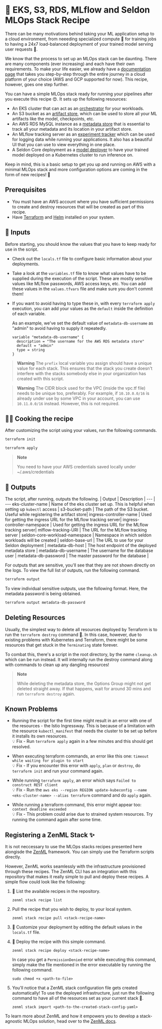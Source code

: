 # 🥗 EKS, S3, RDS, MLflow and Seldon MLOps Stack Recipe 

There can be many motivations behind taking your ML application setup to a cloud environment, from neeeding specialized compute 💪 for training jobs to having a 24x7 load-balanced deployment of your trained model serving user requests 🚀.

We know that the process to set up an MLOps stack can be daunting. There are many components (ever increasing) and each have their own requirements. To make your life easier, we already have a [documentation page](addlink) that takes you step-by-step through the entire journey in a cloud platform of your choice (AWS and GCP supported for now). This recipe, however, goes one step further. 

You can have a simple MLOps stack ready for running your pipelines after you execute this recipe 😍. It sets up the following resources: 
- An EKS cluster that can act as an [orchestrator]() for your workloads.
- An S3 bucket as an [artifact store](), which can be used to store all your ML artifacts like the model, checkpoints, etc. 
- An AWS RDS MySQL instance as a [metadata store]() that is essential to track all your metadata and its location in your artifact store.  
- An MLflow tracking server as an [experiment tracker]() which can be used for logging data while running your applications. It also has a beautiful UI that you can use to view everything in one place.
- A Seldon Core deployment as a [model deployer]() to have your trained model deployed on a Kubernetes cluster to run inference on. 

Keep in mind, this is a basic setup to get you up and running on AWS with a minimal MLOps stack and more configuration options are coming in the form of new recipes! 👀

## Prerequisites

* You must have an AWS account where you have sufficient permissions to create and destroy resources that will be created as part of this recipe.
* Have [Terraform](https://learn.hashicorp.com/tutorials/terraform/install-cli#install-terraform) and [Helm](https://helm.sh/docs/intro/install/#from-script) installed on your system.


## 🍅 Inputs

Before starting, you should know the values that you have to keep ready for use in the script. 
- Check out the `locals.tf` file to configure basic information about your deployments.
- Take a look at the `variables.tf` file to know what values have to be supplied during the execution of the script. These are mostly sensitive values like MLflow passwords, AWS access keys, etc. You can add these values in the `values.tfvars` file and make sure you don't commit them!
- If you want to avoid having to type these in, with every  `terraform apply` execution, you can add your values as the `default` inside the definition of each variable. 

    As an example, we've set the default value of `metadata-db-username` as "admin" to avoid having to supply it repeatedly. 

    ```hcl
    variable "metadata-db-username" {
      description = "The username for the AWS RDS metadata store"
      default = "admin"
      type = string
    }
    ```
> **Warning** 
> The `prefix` local variable you assign should have a unique value for each stack. This ensures that the stack you create doesn't interfere with the stacks somebody else in your organization has created with this script.

> **Warning**
> The CIDR block used for the VPC (inside the vpc.tf file) needs to be unique too, preferably. For example, if `10.10.0.0/16` is already under use by some VPC in your account, you can use `10.11.0.0/16` instead. However, this is not required.

## 🧑‍🍳 Cooking the recipe

After customizing the script using your values, run the following commands.



```bash
terraform init
```

```bash
terraform apply
```

> **Note**
>
>  You need to have your AWS credentials saved locally under ~/.aws/credentials

## 🍜 Outputs 

The script, after running, outputs the following.
| Output | Description |
--- | ---
eks-cluster-name | Name of the eks cluster set up. This is helpful when setting up `kubectl` access |
s3-bucket-path | The path of the S3 bucket. Useful while registering the artifact store|
ingress-controller-name | Used for getting the ingress URL for the MLflow tracking server|
ingress-controller-namespace | Used for getting the ingress URL for the MLflow tracking server|
mlflow-tracking-URI | The URL for the MLflow tracking server |
seldon-core-workload-namespace | Namespace in which seldon workloads will be created |
seldon-base-url | The URL to use for your Seldon deployment |
metadata-db-host | The host endpoint of the deployed metadata store |
metadata-db-username | The username for the database user |
metadata-db-password | The master password for the database |

For outputs that are sensitive, you'll see that they are not shown directly on the logs. To view the full list of outputs, run the following command.

```bash
terraform output
```

To view individual sensitive outputs, use the following format. Here, the metadata password is being obtained. 

```bash
terraform output metadata-db-password
```
## Deleting Resources

Usually, the simplest way to delete all resources deployed by Terraform is to run the `terraform destroy` command 🤯. In this case, however, due to existing problems with Kubernetes and Terraform, there might be some resources that get stuck in the `Terminating` state forever. 

To combat this, there's a script in the root directory, by the name `cleanup.sh` which can be run instead. It will internally run the destroy command along with commands to clean up any dangling resources!

> **Note**
>
> While deleting the metadata store, the Options Group might not get deleted straight away. If that happens, wait for around 30 mins and run `terraform destroy` again.

## Known Problems

* Running the script for the first time might result in an error with one of the resources - the Istio Ingressway. This is because of a limitation with the resource `kubectl_manifest` that needs the cluster to be set up before it installs its own resources.
\
    💡 Fix - Run `terraform apply` again in a few minutes and this should get resolved.    



*  When executing terraform commands, an error like this one: `timeout while waiting for plugin to start` 
\
    💡 Fix - If you encounter this error with `apply`, `plan` or `destroy`, do `terraform init` and run your command again.

* While running `terraform apply`, an error which says `Failed to construct REST client` 
\
    💡 Fix - Run the `aws eks --region REGION update-kubeconfig --name <eks-cluster-name> --alias terraform` command and do `apply` again.

* While running a terraform command, this error might appear too: `context deadline exceeded`
\
    💡 Fix - This problem could arise due to strained system resources. Try running the command again after some time.
    
    
## Registering a ZenML Stack ✨

It is not neccessary to use the MLOps stacks recipes presented here alongisde the
[ZenML](https://github.com/zenml-io/zenml) framework. You can simply use the Terraform scripts
directly.

However, ZenML works seamlessly with the infrastructure provisioned through these recipes. The ZenML CLI has an integration with this repository that makes it really simple to pull and deploy these recipes. A simple flow could look like the following:

1. 📃 List the available recipes in the repository.

    ```shell
    zenml stack recipe list
    ```
2. Pull the recipe that you wish to deploy, to your local system.

    ```shell
    zenml stack recipe pull <stack-recipe-name>
    ```
3. 🎨 Customize your deployment by editing the default values in the `locals.tf` file.

4. 🚀 Deploy the recipe with this simple command.

    ```shell
    zenml stack recipe deploy <stack-recipe-name>
    ```
    In case you get a `PermissionDenied` error while executing this command, simply make the file mentioned in the error executable by running the following command.

    ```shell
    sudo chmod +x <path-to-file>
    ```

5. You'll notice that a ZenML stack configuration file gets created automatically! To use the deployed infrastructure, just run the following command to have all of the resources set as your current stack 🤯.

    ```shell
    zenml stack import <path-to-the-created-stack-config-yaml>
    ```

To learn more about ZenML and how it empowers you to develop a stack-agnostic MLOps solution, head
over to the [ZenML docs](https://docs.zenml.io).
